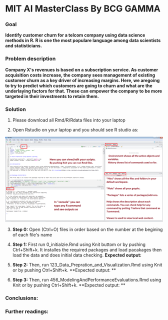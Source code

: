 # MIT AI MasterClass By BCG GAMMA

### Goal 
**Identify customer churn for a telcom company using data science methods in R. R is one the most populare language among data scientists and statisticians.**

### Problem description
**Company X's revenues is based on a subscription service. As customer acquisition costs increase, the company sees management of existing customer churn as a key driver of increasing margins. Here, we aregoing to try to predict which customers are going to churn and what are the underlaying factors for that. These can empower the company to be more targeted in their investments to retain them.**

### Solution
1. Please download all Rmd/R/Rdata files into your laptop

2. Open Rstudio on your laptop and you should see R studio as:

![Alt text](./Rstudio.PNG?raw=true "RStudio Screenshot")

3. **Step 0:** Open (Ctrl+O) files in order based on the number at the begining of each file's name


3. **Step 1:** First run 0_initialzie.Rmd using Knit buttom or by pushing Ctrl+Shift+k. It installes the required packages and load pacakages then load the data and does initial data checking.
**Expected output:** 


4. **Step 2:** Then, run 123_Data_Prepration_and_Visualization.Rmd using Knit or by pushing Ctrl+Shift+k.
**Expected output: ** 

5. **Step 3:** Then, run 456_ModelingAndPerformanceEvaluations.Rmd using Knit or by pushing Ctrl+Shift+k.
**Expected output: ** 


### Conclusions: 



### Further readings: 


